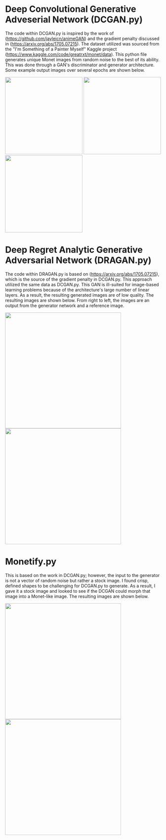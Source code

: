 # Deep Convolutional Generative Adveserial Network (DCGAN.py)

The code within DCGAN.py is inspired by the work of (https://github.com/jayleicn/animeGAN) and the gradient penalty discussed in (https://arxiv.org/abs/1705.07215). The dataset utilized was sourced from the "I'm Something of a Painter Myself" Kaggle project (https://www.kaggle.com/code/greatrxt/monet/data). This python file generates unique Monet images from random noise to the best of its ability. This was done through a GAN's discriminator and generator architecture. Some example output images over several epochs are shown below.

<p float="center">
  <img src="https://user-images.githubusercontent.com/45838898/174730593-ee8dba2e-9d76-4efa-808d-e3992f07e754.jpg" width="250" />
  <img src="https://user-images.githubusercontent.com/45838898/174730610-17dc64f4-37fc-4c24-8dbd-78f2de16e740.jpg" width="250" /> 
  <img src="https://user-images.githubusercontent.com/45838898/174730647-5b71bc0c-8821-40ff-847f-5933cff8e91d.jpg" width="250" />
</p>

# Deep Regret Analytic Generative Adversarial Network (DRAGAN.py)

The code within DRAGAN.py is based on (https://arxiv.org/abs/1705.07215), which is the source of the gradient penalty in DCGAN.py. This approach utilized the same data as DCGAN.py. This GAN is ill-suited for image-based learning problems because of the architecture's large number of linear layers. As a result, the resulting generated images are of low quality. The resulting images are shown below. From right to left, the images are an output from the generator network and a reference image.

<p float="center">
  <img src="https://user-images.githubusercontent.com/45838898/174730807-942dff5e-c180-4d19-8188-4e9b53ec18db.jpg" width="375" />
  <img src="https://user-images.githubusercontent.com/45838898/174730845-27e20bd4-17c0-4b4e-bbc8-0f36b247fc52.jpg" width="375" />
</p>

# Monetify.py

This is based on the work in DCGAN.py; however, the input to the generator is not a vector of random noise but rather a stock image. I found crisp, defined shapes to be challenging for DCGAN.py to generate. As a result, I gave it a stock image and looked to see if the DCGAN could morph that image into a Monet-like image. The resulting images are shown below. 

<p float="center">
  <img src="https://user-images.githubusercontent.com/45838898/174731433-6c69e430-b531-422a-a3fd-1fce1dc6f2c1.png" width="375" />
  <img src="https://user-images.githubusercontent.com/45838898/174731376-236d8a05-d2d9-4a70-b15e-dca373cc3bff.png" width="375" /> 
</p>
